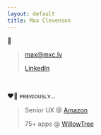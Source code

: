 ```yaml
---
layout: default
title: Max Clevenson
---
```


💬

> [&#109;&#097;&#120;&#064;&#109;&#120;&#099;&#046;&#108;&#118;](mailto:&#109;&#097;&#120;&#064;&#109;&#120;&#099;&#046;&#108;&#118;?subject=Hello%20from%20mxc.lv) 
> 
> [LinkedIn](https://www.linkedin.com/in/maxclevenson/)

&nbsp;

❤️‍🔥
ᴘʀᴇᴠɪᴏᴜꜱʟʏ…

> Senior UX @ [Amazon](https://advertising.amazon.com)
> 
> 75+ apps @ [WillowTree](https://willowtreeapps.com/portfolio)
